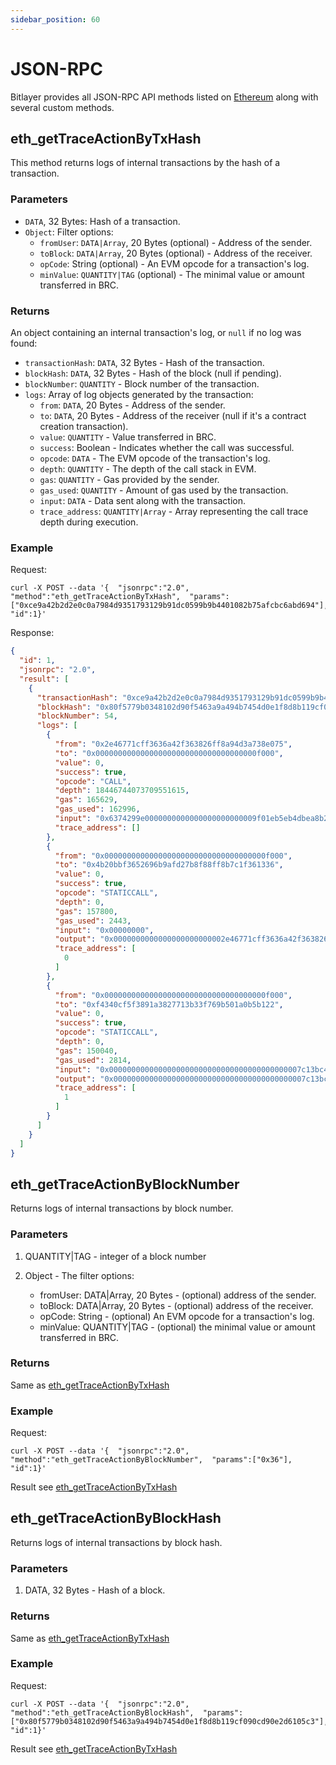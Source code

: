 ```yaml
---
sidebar_position: 60
---
```


# JSON-RPC

Bitlayer provides all JSON-RPC API methods listed on [Ethereum](https://ethereum.org/developers/docs/apis/json-rpc#json-rpc-methods) along with several custom methods.

## eth_getTraceActionByTxHash
This method returns logs of internal transactions by the hash of a transaction.

### Parameters

- `DATA`, 32 Bytes: Hash of a transaction.
- `Object`: Filter options:
  - `fromUser`: `DATA|Array`, 20 Bytes (optional) - Address of the sender.
  - `toBlock`: `DATA|Array`, 20 Bytes (optional) - Address of the receiver.
  - `opCode`: String (optional) - An EVM opcode for a transaction's log.
  - `minValue`: `QUANTITY|TAG` (optional) - The minimal value or amount transferred in BRC.

### Returns

An object containing an internal transaction's log, or `null` if no log was found:
- `transactionHash`: `DATA`, 32 Bytes - Hash of the transaction.
- `blockHash`: `DATA`, 32 Bytes - Hash of the block (null if pending).
- `blockNumber`: `QUANTITY` - Block number of the transaction.
- `logs`: Array of log objects generated by the transaction:
  - `from`: `DATA`, 20 Bytes - Address of the sender.
  - `to`: `DATA`, 20 Bytes - Address of the receiver (null if it's a contract creation transaction).
  - `value`: `QUANTITY` - Value transferred in BRC.
  - `success`: Boolean - Indicates whether the call was successful.
  - `opcode`: `DATA` - The EVM opcode of the transaction's log.
  - `depth`: `QUANTITY` - The depth of the call stack in EVM.
  - `gas`: `QUANTITY` - Gas provided by the sender.
  - `gas_used`: `QUANTITY` - Amount of gas used by the transaction.
  - `input`: `DATA` - Data sent along with the transaction.
  - `trace_address`: `QUANTITY|Array` - Array representing the call trace depth during execution.


### Example

Request:
```shell
curl -X POST --data '{  "jsonrpc":"2.0",  "method":"eth_getTraceActionByTxHash",  "params":["0xce9a42b2d2e0c0a7984d9351793129b91dc0599b9b4401082b75afcbc6abd694"], "id":1}'
```
Response:
```json
{
  "id": 1,
  "jsonrpc": "2.0",
  "result": [
    {
      "transactionHash": "0xce9a42b2d2e0c0a7984d9351793129b91dc0599b9b4401082b75afcbc6abd694",
      "blockHash": "0x80f5779b0348102d90f5463a9a494b7454d0e1f8d8b119cf090cd90e2d6105c3",
      "blockNumber": 54,
      "logs": [
        {
          "from": "0x2e46771cff3636a42f363826ff8a94d3a738e075",
          "to": "0x000000000000000000000000000000000000f000",
          "value": 0,
          "success": true,
          "opcode": "CALL",
          "depth": 18446744073709551615,
          "gas": 165629,
          "gas_used": 162996,
          "input": "0x6374299e0000000000000000000000009f01eb5eb4dbea8b2cecc679050819990ab68a1a000000000000000000000000000000000000000000295be96e64066972000000",
          "trace_address": []
        },
        {
          "from": "0x000000000000000000000000000000000000f000",
          "to": "0x4b20bbf3652696b9afd27b8f88ff8b7c1f361336",
          "value": 0,
          "success": true,
          "opcode": "STATICCALL",
          "depth": 0,
          "gas": 157800,
          "gas_used": 2443,
          "input": "0x00000000",
          "output": "0x0000000000000000000000002e46771cff3636a42f363826ff8a94d3a738e075",
          "trace_address": [
            0
          ]
        },
        {
          "from": "0x000000000000000000000000000000000000f000",
          "to": "0xf4340cf5f3891a3827713b33f769b501a0b5b122",
          "value": 0,
          "success": true,
          "opcode": "STATICCALL",
          "depth": 0,
          "gas": 150040,
          "gas_used": 2814,
          "input": "0x0000000000000000000000000000000000000000007c13bc4b2c133c560000000000000000000000000000000000000000000000007c13bc4b2c133c5600000000000000",
          "output": "0x0000000000000000000000000000000000000000007c13bc4b2c133c56000000",
          "trace_address": [
            1
          ]
        }
      ]
    }
  ]
}
```


## eth_getTraceActionByBlockNumber
Returns logs of internal transactions by block number.

### Parameters
1. QUANTITY|TAG - integer of a block number


2. Object - The filter options:
    - fromUser: DATA|Array, 20 Bytes - (optional) address of the sender. 
    - toBlock: DATA|Array, 20 Bytes - (optional) address of the receiver. 
    - opCode: String - (optional) An EVM opcode for a transaction's log. 
    - minValue: QUANTITY|TAG - (optional) the minimal value or amount transferred in BRC.

### Returns
Same as [eth_getTraceActionByTxHash](#returns)

### Example
Request:
```shell
curl -X POST --data '{  "jsonrpc":"2.0",  "method":"eth_getTraceActionByBlockNumber",  "params":["0x36"],  "id":1}'
```

Result see [eth_getTraceActionByTxHash](#example)


## eth_getTraceActionByBlockHash
Returns logs of internal transactions by block hash.

### Parameters
1. DATA, 32 Bytes - Hash of a block.

### Returns
Same as [eth_getTraceActionByTxHash](#returns)

### Example
Request:
```shell
curl -X POST --data '{  "jsonrpc":"2.0",  "method":"eth_getTraceActionByBlockHash",  "params":["0x80f5779b0348102d90f5463a9a494b7454d0e1f8d8b119cf090cd90e2d6105c3"],  "id":1}'
```

Result see [eth_getTraceActionByTxHash](#example)